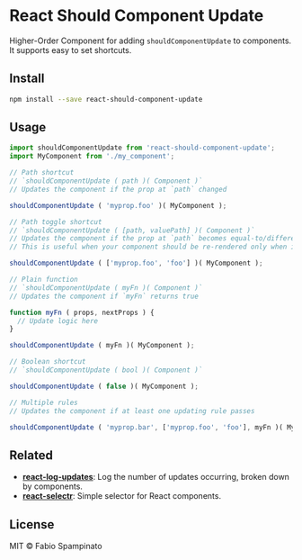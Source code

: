 # React Should Component Update

Higher-Order Component for adding `shouldComponentUpdate` to components. It supports easy to set shortcuts.

## Install

```sh
npm install --save react-should-component-update
```

## Usage

```ts
import shouldComponentUpdate from 'react-should-component-update';
import MyComponent from './my_component';

// Path shortcut
// `shouldComponentUpdate ( path )( Component )`
// Updates the component if the prop at `path` changed

shouldComponentUpdate ( 'myprop.foo' )( MyComponent );

// Path toggle shortcut
// `shouldComponentUpdate ( [path, valuePath] )( Component )`
// Updates the component if the prop at `path` becomes equal-to/different-from the prop at `valuePath`
// This is useful when your component should be re-rendered only when it gets selected/unselected

shouldComponentUpdate ( ['myprop.foo', 'foo'] )( MyComponent );

// Plain function
// `shouldComponentUpdate ( myFn )( Component )`
// Updates the component if `myFn` returns true

function myFn ( props, nextProps ) {
  // Update logic here
}

shouldComponentUpdate ( myFn )( MyComponent );

// Boolean shortcut
// `shouldComponentUpdate ( bool )( Component )`

shouldComponentUpdate ( false )( MyComponent );

// Multiple rules
// Updates the component if at least one updating rule passes

shouldComponentUpdate ( 'myprop.bar', ['myprop.foo', 'foo'], myFn )( MyComponent );
```

## Related

- **[react-log-updates](https://github.com/fabiospampinato/react-log-updates)**: Log the number of updates occurring, broken down by components.
- **[react-selectr](https://github.com/fabiospampinato/react-selectr)**: Simple selector for React components.

## License

MIT © Fabio Spampinato
